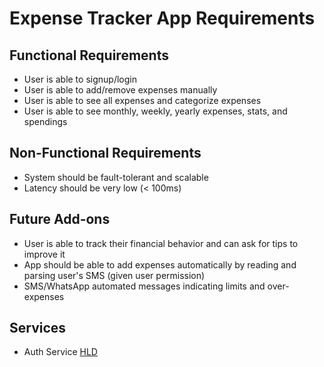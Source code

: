 # Expense Tracker App Requirements

## Functional Requirements

- User is able to signup/login
- User is able to add/remove expenses manually
- User is able to see all expenses and categorize expenses
- User is able to see monthly, weekly, yearly expenses, stats, and spendings

## Non-Functional Requirements

- System should be fault-tolerant and scalable
- Latency should be very low (< 100ms)

## Future Add-ons

- User is able to track their financial behavior and can ask for tips to improve it
- App should be able to add expenses automatically by reading and parsing user's SMS (given user permission)
- SMS/WhatsApp automated messages indicating limits and over-expenses

## Services

- Auth Service
[HLD](https://app.eraser.io/workspace/kjFxznryyUVYXPgZO7RF)
